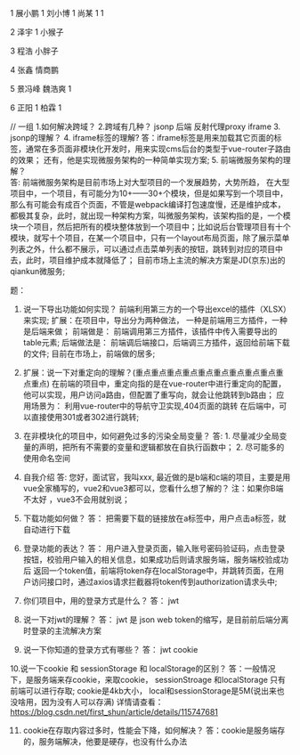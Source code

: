 1 展小鹏 1  刘小博 1  尚某 1 1

2 泽宇 1 小猴子

3 程浩 小胖子

4 张鑫 情商鹏 

5 景冯峰 魏浩爽  1

6 正阳 1 柏霖  1


// 一组
1.如何解决跨域？
2.跨域有几种？
jsonp 后端 反射代理proxy  iframe
3. jsonp的理解？
4. iframe标签的理解?
答：iframe标签是用来加载其它页面的标签，通常在多页面非模块化开发时，用来实现cms后台的类型于vue-router子路由的效果；
还有，他是实现微服务架构的一种简单实现方案;
5. 前端微服务架构的理解？                      
答: 前端微服务架构是目前市场上对大型项目的一个发展趋势，大势所趋，
在大型项目中，一个项目，有可能分为10+——30+个模块，但是如果写到一个项目中，那么有可能会有成百个页面，不管是webpack编译打包速度慢，还是维护成本，都极其复杂，此时，就出现一种架构方案，叫微服务架构，该架构指的是，一个模块一个项目，然后把所有的模块整体放到一个项目中；比如说后台管理项目有十个模块，就写十个项目，在某一个项目中，只有一个layout布局页面，除了展示菜单列表之外，什么都不展示，可以通过点击菜单列表的按钮，跳转到对应的项目中去，此时，项目维护成本就降低了；
目前市场上主流的解决方案是JD(京东)出的qiankun微服务;


题：
1. 说一下导出功能如何实现？
    前端利用第三方的一个导出excel的插件（XLSX）来实现;
    扩展：在项目中，导出分为两种做法，
        一种是前端用三方插件，一种是后端来做；
        前端做是： 前端调用第三方插件，该插件中传入需要导出的table元素;
        后端做法是： 前端调后端接口，后端调三方插件，返回给前端下载的文件;
        目前在市场上，前端做的居多;

2. 扩展：说一下对重定向的理解？(重点重点重点重点重点重点重点重点重点重点重点)
在前端的项目中，重定向指的是在vue-router中进行重定向的配置，他可以实现，用户访问a路由，但配置了重写向，就会让他跳转到b路由；
应用场景为： 利用vue-router中的导航守卫实现,404页面的跳转
在后端中，可以直接使用301或者302进行跳转;

3. 在非模块化的项目中，如何避免过多的污染全局变量？
答: 1. 尽量减少全局变量的声明，把所有不需要的变量和逻辑都放在自执行函数中；
    2. 尽可能多的使用命名空间

4. 自我介绍
答: 您好，面试官，我叫xxx, 最近做的是b端和c端的项目，主要是用vue全家桶写的，vue2和vue3都可以，您看什么想了解的？
注：如果你B端不太好 ，vue3不会用就别说；

5. 下载功能如何做？
答： 把需要下载的链接放在a标签中，用户点击a标签，就自动进行下载

6. 登录功能的表达？
答： 用户进入登录页面，输入账号密码验证码，点击登录按钮，校验用户输入的相关信息，如果成功后则请求服务端，服务端校验成功后
返回一个token值，前端将token存在localStorage中，并跳转页面，在用户访问接口时，通过axios请求拦截器将token传到authorization请求头中;

7. 你们项目中，用的登录方式是什么？
答： jwt

8. 说一下对jwt的理解？
答： jwt 是 json web token的缩写，是目前前后端分离时登录的主流解决方案

9. 说一下你知道的登录方式有哪些？
答： jwt  cookie

10.说一下cookie 和 sessionStorage 和 localStorage的区别？
答：一般情况下，是服务端来存cookie，来取cookie，
sessionStroage 和localStorage 只有前端可以进行存取;
cookie是4kb大小，  local和sessionStorage是5M(说出来也没啥用，因为没有人可以存满)
详情请查看： https://blog.csdn.net/first_shun/article/details/115747681

11. cookie在存取内容过多时，性能会下降，如何解决？
答：cookie是服务端存的，服务端解决，他要是硬存，也没有什么办法


 